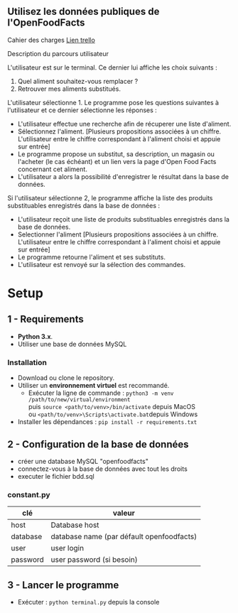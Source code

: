 Utilisez les données publiques de l'OpenFoodFacts
-

Cahier des charges [Lien trello](https://trello.com/b/JoVMG8ls/)

Description du parcours utilisateur

L'utilisateur est sur le terminal. Ce dernier lui affiche les choix suivants :

1. Quel aliment souhaitez-vous remplacer ? 
2. Retrouver mes aliments substitués.

L'utilisateur sélectionne 1. Le programme pose les questions suivantes à l'utilisateur et ce dernier sélectionne les réponses :

- L'utilisateur effectue une recherche afin de récuperer une liste d'aliment.
- Sélectionnez l'aliment. [Plusieurs propositions associées à un chiffre. L'utilisateur entre le chiffre correspondant à l'aliment choisi et appuie sur entrée]
- Le programme propose un substitut, sa description, un magasin ou l'acheter (le cas échéant) et un lien vers la page d'Open Food Facts concernant cet aliment.
- L'utilisateur a alors la possibilité d'enregistrer le résultat dans la base de données.

Si l'utilisateur sélectionne 2, le programme affiche la liste des produits substituables enregistrés dans la base de données :

- L'utilisateur reçoit une liste de produits substituables enregistrés dans la base de données.
- Selectionner l'aliment [Plusieurs propositions associées à un chiffre. L'utilisateur entre le chiffre correspondant à l'aliment choisi et appuie sur entrée]
- Le programme retourne l'aliment et ses substituts.
- L'utilisateur est renvoyé sur la sélection des commandes.

# Setup

## 1 - Requirements
*  **Python 3.x**.
* Utiliser une base de données MySQL

### Installation 
* Download ou clone le repository.
* Utiliser un **environnement virtuel** est recommandé.
    * Exécuter la ligne de commande : `python3 -m venv /path/to/new/virtual/environment`  
    puis `source <path/to/venv>/bin/activate` depuis MacOS  
    ou `<path/to/venv>\Scripts\activate.bat`depuis Windows
* Installer les dépendances : `pip install -r requirements.txt`

## 2 - Configuration de la base de données

* créer une database MySQL "openfoodfacts"
* connectez-vous à la base de données avec tout les droits
* executer le fichier bdd.sql

### constant.py
clé | valeur
----- | ---------------
host | Database host
database | database name (par défault openfoodfacts)
user | user login
password | user password (si besoin) 

## 3 - Lancer le programme 
* Exécuter : `python terminal.py`  depuis la console
